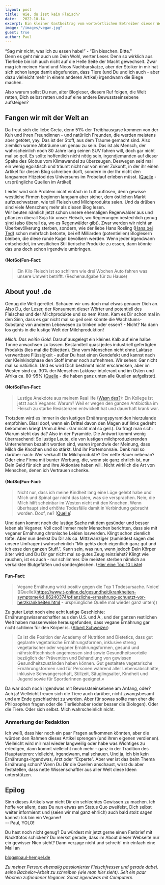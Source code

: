```yaml
---
layout: post
title:  Wie, du isst kein Fleisch?
date:   2022-10-14
excerpt: Ein kleiner Gastbeitrag vom wortwörtlichen Betreiber dieser Website, damit der geistige Betreiber mal ne Pause hat - oder so.
image: "/images/vegan.jpg"
guest: true
author: Paul
---
```


“Sag mir nicht, was ich zu essen habe!” - “Ein bisschen. Bitte.”  
Denn es geht mir auch um Dein Wohl, werter Leser. Denn so wirklich aus Tierliebe bin ich auch nicht auf die Helle Seite der Macht gewechselt. Zwar mag ich meinen Hund und Nicos Nachbarskatze, aber der Stoiker in mir hat sich schon lange damit abgefunden, dass Tiere (und Du und ich auch - aber dazu vielleicht mehr in einem anderen Artikel) irgendwann die Biege machen.

Also warum sollst Du nun, alter Blogleser, diesem Ruf folgen, die Welt retten, Dich selbst retten und auf eine andere Bewusstseinsebene aufsteigen?

## Fangen wir mit der Welt an

Da freut sich die liebe Greta, denn 51% der Treibhausgase kommen von der Kuh und ihren Freundinnen - und natürlich Freunden, die werden meistens aber getötet, yay. Das ist der Stoff, aus dem Träume gemacht sind. Also ziemlich warme Albträume um genau zu sein.
Das ist als Mensch, der wahrscheinlich noch 80 Jahre lang seinen SUV fahren will, doch gar nicht mal so geil. Es sollte hoffentlich nicht nötig sein, irgendjemanden auf dieser Spalte des Globus vom Klimawandel zu überzeugen. Deswegen seid mal ein wenig egoistisch und träumt nicht nur von einer Zukunft, in der ihr einen Artikel für diesen Blog schreiben dürft, sondern in der Ihr nicht den langsamen Hitzetod des Universums im Probelauf erleben müsst.
([Quelle](https://www.simply-live-consciously.com/deutsch/ern%C3%A4hrung-umwelt/51-der-treibhausgase/) - ursprüngliche Quellen im Artikel)

Leider wird sich Problem nicht einfach in Luft auflösen, denn gewisse westliche Firmen beginnen langsam aber sicher, dem östlichen Markt aufzuschwatzen, wie toll Fleisch und Milchprodukte seien. Und da drüben sind viele Menschen; mehr als diesen Blog lesen.  
Wir beuten nämlich jetzt schon unsere ehemaligen Regenwälder aus und pflanzen überall Soja für unser Fleisch, wo Regierungen bestechlich genug sind (also überall da, wo es Regenwälder gibt).
Zwar werden wir nicht an Überbevölkerung sterben, sondern, wie der liebe Hans Rosling ([Hans bei Ted](https://www.ted.com/talks/hans_rosling_shows_the_best_stats_you_ve_ever_seen?language=en)) schon mehrfach betonte, bei elf Milliarden (potentiellen) Bloglesern bleiben, die diese runde Kugel bevölkern werden. Wenn jeder irgendwann entscheidet, im westlichen Stil tierische Produkte zu essen, dann könnte das uns doch schon irgendwie umbringen.

#### (NotSo)Fun-Fact:

> Ein Kilo Fleisch ist so schlimm wie drei Wochen Auto fahren was unsere Umwelt betrifft.
(Rechenaufgabe für zu Hause)

## About you! .de
Genug die Welt gerettet. Schauen wir uns doch mal etwas genauer Dich an. Also Du, der Leser, der Konsument dieser Wörter und potentiell des Fleisches und der Milchprodukte und so nem Kram.
Kam es Dir schon mal in den Sinn, dass es gar nicht mal so geil sein könnte die Wachstums-Substanz von anderen Lebewesen zu trinken oder essen? - Nicht? Na dann los gehts in die lustige Welt der Milchproduktion!

*Milch: Das weiße Gold.* Darauf ausgelegt ein kleines Kalb auf eine halbe Tonne anwachsen zu lassen. Bestandteil quasi jedes industriell gefertigten Produkts (lies mal die Etiketten). Eine vom Menschen nicht ohne Laktase verwertbare Flüssigkeit - außer Du hast einen Gendefekt und kannst nach der Kleinkindphase den Stoff immer noch aufnehmen.
Wir sehen: Gar nicht mal so natürlich. Und es wird Dich bestimmt nicht erschrecken, aber im Westen sind ca. 30% der Menschen Laktose-intolerant und im Osten und Afrika ca. 80-95% ([Quelle](https://www.nahrungsmittel-intoleranz.com/laktoseintoleranz-weltweite-verteilung/) - die haben ganz unten alle Quellen aufgelistet).

#### (NotSo)Fun-Fact:

> Lustige Anekdote aus meinem Real life ([Wasn des?](https://www.urbandictionary.com/define.php?term=real%20life)): Ein Kollege ist jetzt auch Veganer. Warum? Weil er wegen den ganzen Antibiotika im Fleisch zu starke Resistenzen entwickelt hat und dauerhaft krank war.

Trotzdem wird es immer in den lustigen Ernährungspyramiden hierzulande empfohlen. Bissl doof, wenn ein Drittel davon den Magen auf links gedreht bekommen kriegt (Anm.d.Red.: Gar nicht mal so geil.). Da fragt man sich: Warum steht das da? Also in der Pyramide.
Die Antwort kommt wenig überraschend: So lustige Leute, die von lustigen milchproduzierenden Unternehmen bezahlt worden sind, waren irgendwie der Meinung, dass Milch die Knochen und so stärkt. Und ihr Porte­mon­naie.
Denk mal so darüber nach: Wer verkauft Dir Milchprodukte? Der nette Bauer nebenan? Oder eine Firma mit bunter Werbung, die, wenn sie ganz ehrlich ist, nur Dein Geld für sich und ihre Aktionäre haben will. Nicht wirklich die Art von Menschen, denen ich Vertrauen schenke.

#### (NotSo)Fun-Fact:

> Nicht nur, dass ich meine Kindheit lang eine Lüge gelebt habe und Milch und Spinat gar nicht das taten, was sie versprachen. Nein, die Milch hilft scheinbar im Westen nicht mit den Knochen. Wenn überhaupt sind erhöhte Todesfälle damit in Verbindung gebracht worden. Doof, ne? ([Quelle](https://www.spiegel.de/gesundheit/ernaehrung/ernaehrung-milch-senkt-nicht-das-risiko-von-knochenbruechen-a-999466.html))

Und dann kommt noch die lustige Sache mit dem gesünder und besser leben als Veganer. Voll cool! Immer mehr Menschen berichten, dass sie mit veganer Ernährung chronische Leiden loswerden. Klingt schon ziemlich töfte.
Aber nun denkst Du Dir als ca. Mittzwanziger (zumindest sagen das unsere Umfragen) wahrscheinlich “Mir gehts doch eigentlich ganz gut und ich esse den ganzen Stuff.”. Kann sein, was nun, wenn jedoch Dein Körper älter wird und Du Dir gar nicht mal so gutes Zeug reinziehst? Klingt wie rauchen, ist es auch - nur schlimmer. Die meisten sterben nämlich an verkalkten Blutgefäßen und sondergleichen. ([Hier eine Top 10 Liste](https://www.gesundheit.de/medizin/gesundheitssystem/todesursachen-weltweit))

#### Fun-Fact:
> Vegane Ernährung wirkt positiv gegen die Top 1 Todesursache. Noice! ([Quelle](https://www.t-online.de/gesundheit/krankheiten-symptome/id_86240374/pflanzliche-ernaehrung-schuetzt-vor-herzkrankheiten.html - ursprüngliche Quelle mal wieder ganz unten))

Zu guter Letzt noch eine echt lustige Geschichte: Ernährungswissenschaftler aus den U.S. und A., und der ganzen restlichen Welt haben massenweise herausgefunden, dass vegane Ernährung gar nicht schlimm für den Körper is. ([Albert Schweizer](https://albert-schweitzer-stiftung.de/themen/vegan-gesund))

> Es ist die Position der Academy of Nutrition and Dietetics, dass gut geplante vegetarische Ernährungsformen, inklusive streng vegetarischer oder veganer Ernährungsformen, gesund und nährstofftechnisch angemessen sind sowie Gesundheitsvorteile bezüglich der Prävention und Behandlung von gewissen Gesundheitszuständen haben können. Gut gestaltete vegetarische Ernährungsformen sind für Personen während aller Lebensabschnitte, inklusive Schwangerschaft, Stillzeit, Säuglingsalter, Kindheit und Jugend sowie für SportlerInnen geeignet.«

Da war doch noch irgendwas mit Bewusstseinsebene am Anfang, oder?
Ach ja! Vielleicht freuen sich die Tiere auch darüber, nicht zwangsbesamt und am Ende geschlachtet zu werden. Aber für sowas sollte man eher die Philosophen fragen oder die Tierliebhaber (oder besser die Biologen). Oder die Tiere. Oder sich selbst. Mich wahrscheinlich nicht.

### Anmerkung der Redaktion

Ich weiß, dass hier noch ein paar Fragen aufkommen könnten, aber die würden den Rahmen dieses Artikel sprengen (und ihren eigenen verdienen). Vielleicht wird mir mal wieder langweilig oder habe was Wichtiges zu erledigen, dann kommt vielleicht noch mehr - ganz in der Tradition des Hauptautoren: vielleicht, irgendwann, mal schauen.
Und ja, ich bin kein Ernährungs-irgendwas, Arzt oder “Experte”. Aber wer ist das beim Thema Ernährung schon? Wenn Du Dir die Quellen anschaust, wirst du aber feststellen, dass nette Wissenschaftler aus aller Welt diese Ideen unterstützen.

## Epilog

Sinn dieses Artikels war nicht Dir ein schlechtes Gewissen zu machen. Ich hoffe vor allem, dass Du nun etwas am Status Quo zweifelst, Dich selbst weiter informierst und (seien wir mal ganz ehrlich) auch bald stolz sagen kannst: Ick bin ein Veganer!  
 -- Paul, YOLO!

Du hast noch nicht genug? Du würdest mir jetzt gerne einen Fanbrief mit Nacktfotos schicken?
Du merkst gerade, dass im About dieser Webseite nur ein gewisser Nico steht?
Dann verzage nicht und schreib' mir einfach eine Mail an

[blog@paul-hempel.de](blog@paul-hempel.de)

*Zu meiner Person: ehemalig passionierter Fleischfresser und gerade dabei, seine Bachelor-Arbeit zu schreiben (wie man hier sieht). Seit ein paar Wochen zufriedener Veganer. Sonst irgendwas mit Computern.*
